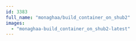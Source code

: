 ```yaml
---
id: 3383
full_name: "monaghaa/build_container_on_shub2"
images: 
  - "monaghaa-build_container_on_shub2-latest"
---
```

